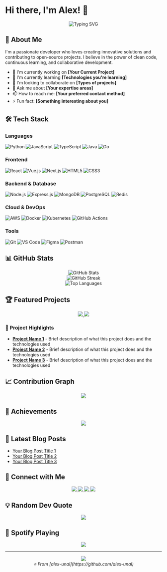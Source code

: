 # Hi there, I'm Alex! 👋

<div align="center">
  <img src="https://readme-typing-svg.herokuapp.com?font=Fira+Code&pause=1000&color=2F81F7&center=true&vCenter=true&width=435&lines=Welcome+to+my+GitHub+profile!;Passionate+Developer;Always+learning+new+things;Let's+build+something+amazing!" alt="Typing SVG" />
</div>

## 🚀 About Me

I'm a passionate developer who loves creating innovative solutions and contributing to open-source projects. I believe in the power of clean code, continuous learning, and collaborative development.

- 🔭 I'm currently working on **[Your Current Project]**
- 🌱 I'm currently learning **[Technologies you're learning]**
- 👯 I'm looking to collaborate on **[Types of projects]**
- 💬 Ask me about **[Your expertise areas]**
- 📫 How to reach me: **[Your preferred contact method]**
- ⚡ Fun fact: **[Something interesting about you]**

## 🛠️ Tech Stack

### Languages
![Python](https://img.shields.io/badge/Python-3776AB?style=for-the-badge&logo=python&logoColor=white)
![JavaScript](https://img.shields.io/badge/JavaScript-F7DF1E?style=for-the-badge&logo=javascript&logoColor=black)
![TypeScript](https://img.shields.io/badge/TypeScript-007ACC?style=for-the-badge&logo=typescript&logoColor=white)
![Java](https://img.shields.io/badge/Java-ED8B00?style=for-the-badge&logo=openjdk&logoColor=white)
![Go](https://img.shields.io/badge/Go-00ADD8?style=for-the-badge&logo=go&logoColor=white)

### Frontend
![React](https://img.shields.io/badge/React-20232A?style=for-the-badge&logo=react&logoColor=61DAFB)
![Vue.js](https://img.shields.io/badge/Vue.js-35495E?style=for-the-badge&logo=vuedotjs&logoColor=4FC08D)
![Next.js](https://img.shields.io/badge/Next.js-000000?style=for-the-badge&logo=nextdotjs&logoColor=white)
![HTML5](https://img.shields.io/badge/HTML5-E34F26?style=for-the-badge&logo=html5&logoColor=white)
![CSS3](https://img.shields.io/badge/CSS3-1572B6?style=for-the-badge&logo=css3&logoColor=white)

### Backend & Database
![Node.js](https://img.shields.io/badge/Node.js-43853D?style=for-the-badge&logo=node.js&logoColor=white)
![Express.js](https://img.shields.io/badge/Express.js-404D59?style=for-the-badge)
![MongoDB](https://img.shields.io/badge/MongoDB-4EA94B?style=for-the-badge&logo=mongodb&logoColor=white)
![PostgreSQL](https://img.shields.io/badge/PostgreSQL-316192?style=for-the-badge&logo=postgresql&logoColor=white)
![Redis](https://img.shields.io/badge/Redis-DC382D?style=for-the-badge&logo=redis&logoColor=white)

### Cloud & DevOps
![AWS](https://img.shields.io/badge/AWS-232F3E?style=for-the-badge&logo=amazon-aws&logoColor=white)
![Docker](https://img.shields.io/badge/Docker-2496ED?style=for-the-badge&logo=docker&logoColor=white)
![Kubernetes](https://img.shields.io/badge/Kubernetes-326CE5?style=for-the-badge&logo=kubernetes&logoColor=white)
![GitHub Actions](https://img.shields.io/badge/GitHub_Actions-2088FF?style=for-the-badge&logo=github-actions&logoColor=white)

### Tools
![Git](https://img.shields.io/badge/Git-F05032?style=for-the-badge&logo=git&logoColor=white)
![VS Code](https://img.shields.io/badge/VS_Code-007ACC?style=for-the-badge&logo=visual-studio-code&logoColor=white)
![Figma](https://img.shields.io/badge/Figma-F24E1E?style=for-the-badge&logo=figma&logoColor=white)
![Postman](https://img.shields.io/badge/Postman-FF6C37?style=for-the-badge&logo=postman&logoColor=white)

## 📊 GitHub Stats

<div align="center">
  <img src="https://github-readme-stats.vercel.app/api?username=alex-unal&show_icons=true&theme=tokyonight&hide_border=true&count_private=true" alt="GitHub Stats" />
</div>

<div align="center">
  <img src="https://github-readme-streak-stats.herokuapp.com/?user=alex-unal&theme=tokyonight&hide_border=true" alt="GitHub Streak" />
</div>

<div align="center">
  <img src="https://github-readme-stats.vercel.app/api/top-langs/?username=alex-unal&layout=compact&theme=tokyonight&hide_border=true" alt="Top Languages" />
</div>

## 🏆 Featured Projects

<div align="center">
  <a href="https://github.com/alex-unal/project-1">
    <img src="https://github-readme-stats.vercel.app/api/pin/?username=alex-unal&repo=project-1&theme=tokyonight&hide_border=true" />
  </a>
  <a href="https://github.com/alex-unal/project-2">
    <img src="https://github-readme-stats.vercel.app/api/pin/?username=alex-unal&repo=project-2&theme=tokyonight&hide_border=true" />
  </a>
</div>

### 🌟 Project Highlights

- **[Project Name 1](https://github.com/alex-unal/project-1)** - Brief description of what this project does and the technologies used
- **[Project Name 2](https://github.com/alex-unal/project-2)** - Brief description of what this project does and the technologies used
- **[Project Name 3](https://github.com/alex-unal/project-3)** - Brief description of what this project does and the technologies used

## 📈 Contribution Graph

<div align="center">
  <img src="https://github-readme-activity-graph.vercel.app/graph?username=alex-unal&theme=tokyo-night&hide_border=true" />
</div>

## 🏅 Achievements

<div align="center">
  <img src="https://github-profile-trophy.vercel.app/?username=alex-unal&theme=tokyonight&no-frame=true&column=7" />
</div>

## 📝 Latest Blog Posts

<!-- BLOG-POST-LIST:START -->
- [Your Blog Post Title 1](https://your-blog.com/post-1)
- [Your Blog Post Title 2](https://your-blog.com/post-2)
- [Your Blog Post Title 3](https://your-blog.com/post-3)
<!-- BLOG-POST-LIST:END -->

## 🤝 Connect with Me

<div align="center">
  <a href="https://linkedin.com/in/your-linkedin">
    <img src="https://img.shields.io/badge/LinkedIn-0077B5?style=for-the-badge&logo=linkedin&logoColor=white" />
  </a>
  <a href="https://twitter.com/your-twitter">
    <img src="https://img.shields.io/badge/Twitter-1DA1F2?style=for-the-badge&logo=twitter&logoColor=white" />
  </a>
  <a href="https://your-website.com">
    <img src="https://img.shields.io/badge/Website-000000?style=for-the-badge&logo=About.me&logoColor=white" />
  </a>
  <a href="mailto:your-email@example.com">
    <img src="https://img.shields.io/badge/Email-D14836?style=for-the-badge&logo=gmail&logoColor=white" />
  </a>
</div>

## 💡 Random Dev Quote

<div align="center">
  <img src="https://quotes-github-readme.vercel.app/api?type=horizontal&theme=tokyonight" />
</div>

## 🎵 Spotify Playing

<div align="center">
  <img src="https://spotify-github-profile.vercel.app/api/spotify-playing" />
</div>

---

<div align="center">
  <img src="https://komarev.com/ghpvc/?username=alex-unal&color=blueviolet&style=for-the-badge" />
</div>

<div align="center">
  <i>⭐️ From [alex-unal](https://github.com/alex-unal)</i>
</div>
